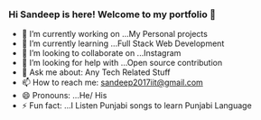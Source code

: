 ### Hi Sandeep is here! Welcome to my portfolio 👋



- 🔭 I’m currently working on ...My Personal projects
- 🌱 I’m currently learning ...Full Stack Web Development
- 👯 I’m looking to collaborate on ...Instagram
- 🤔 I’m looking for help with ...Open source contribution
- 💬 Ask me about: Any Tech Related Stuff
- 📫 How to reach me: sandeep2017iit@gmail.com
- 😄 Pronouns: ...He/ His
- ⚡ Fun fact: ...I Listen Punjabi songs to learn Punjabi Language

